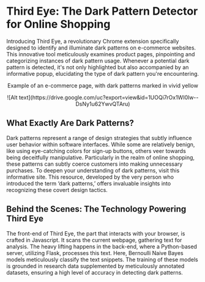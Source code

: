 # Third Eye: The Dark Pattern Detector for Online Shopping

Introducing Third Eye, a revolutionary Chrome extension specifically designed to identify and illuminate dark patterns on e-commerce websites. This innovative tool meticulously examines product pages, pinpointing and categorizing instances of dark pattern usage. Whenever a potential dark pattern is detected, it's not only highlighted but also accompanied by an informative popup, elucidating the type of dark pattern you're encountering.

<p align = "center">
    Example of an e-commerce page, with dark patterns marked in vivid yellow
</p>
<p align = "center">
![Alt text](https://drive.google.com/uc?export=view&id=1UOQi7rOx1WI0lw--DsNy1u62YwvQTAru)
</p>


## What Exactly Are Dark Patterns?

Dark patterns represent a range of design strategies that subtly influence user behavior within software interfaces. While some are relatively benign, like using eye-catching colors for sign-up buttons, others veer towards being deceitfully manipulative. Particularly in the realm of online shopping, these patterns can subtly coerce customers into making unnecessary purchases. To deepen your understanding of dark patterns, visit this informative site. This resource, developed by the very person who introduced the term ‘dark patterns,’ offers invaluable insights into recognizing these covert design tactics.

## Behind the Scenes: The Technology Powering Third Eye

The front-end of Third Eye, the part that interacts with your browser, is crafted in Javascript. It scans the current webpage, gathering text for analysis. The heavy lifting happens in the back-end, where a Python-based server, utilizing Flask, processes this text. Here, Bernoulli Naive Bayes models meticulously classify the text snippets. The training of these models is grounded in research data supplemented by meticulously annotated datasets, ensuring a high level of accuracy in detecting dark patterns.


